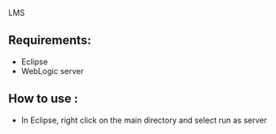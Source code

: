 LMS
## Requirements:
- Eclipse 
- WebLogic server

## How to use :
- In Eclipse, right click on the main directory and select run as server
